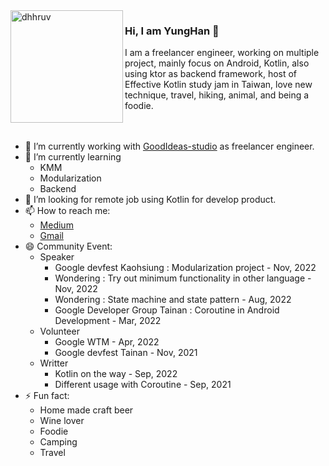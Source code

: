 <img align="left" width="180" height="180" alt="dhhruv" src="https://avatars.githubusercontent.com/u/65593417" />

### Hi, I am YungHan 👋

I am a freelancer engineer, working on multiple project, mainly focus on Android, Kotlin, also using ktor as backend framework, host of Effective Kotlin study jam in Taiwan, love new technique, travel, hiking, animal, and being a foodie.
<br>
<br>
<br>

- 🔭 I’m currently working with [GoodIdeas-studio](https://goodideas-studio.com/) as freelancer engineer.
- 🌱 I’m currently learning 
  - KMM
  - Modularization
  - Backend
- 🤔 I’m looking for remote job using Kotlin for develop product.
- 📫 How to reach me: 
  - [Medium](https://medium.com/@kennethchangla)
  - [Gmail](mailto:kennethchangla@gmail.com)
- 😄 Community Event:
  - Speaker
    - Google devfest Kaohsiung : Modularization project - Nov, 2022
    - Wondering : Try out minimum functionality in other language - Nov, 2022
    - Wondering : State machine and state pattern - Aug, 2022
    - Google Developer Group Tainan : Coroutine in Android Development - Mar, 2022
  - Volunteer
    - Google WTM - Apr, 2022
    - Google devfest Tainan - Nov, 2021
  - Writter
    - Kotlin on the way - Sep, 2022
    - Different usage with Coroutine - Sep, 2021
- ⚡ Fun fact: 
  - Home made craft beer
  - Wine lover
  - Foodie
  - Camping 
  - Travel
<!--
**Kenny50/Kenny50** is a ✨ _special_ ✨ repository because its `README.md` (this file) appears on your GitHub profile.

Here are some ideas to get you started:

- 🔭 I’m currently working on ...
- 🌱 I’m currently learning ...
- 👯 I’m looking to collaborate on ...
- 🤔 I’m looking for help with ...
- 💬 Ask me about ...
- 📫 How to reach me: ...
- 😄 Pronouns: ...
- ⚡ Fun fact: ...
-->
